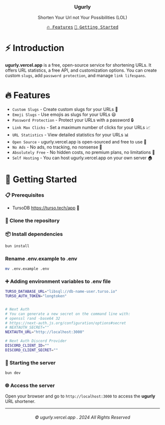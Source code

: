 <h3 align="center">Ugurly</h3>
<p align="center">Shorten Your Url not Your Possibilities (LOL)</p>

<p align="center">
    <a href="#-features"><kbd>🔥 Features</kbd></a>
    <a href="#-getting-started"><kbd>🚀 Getting Started</kbd></a>
</p>

# ⚡ Introduction

**ugurly.vercel.app** is a free, open-source service for shortening URLs. It offers URL statistics, a free API, and customization options. You can create custom `slugs`, add `password protection`, and manage `link lifespans`.

# 🔥 Features

- `Custom Slugs` - Create custom slugs for your URLs 🎯
- `Emoji Slugs` - Use emojis as slugs for your URLs 😃
- `Password Protection` - Protect your URLs with a password 🔒
- `Link Max Clicks` - Set a maximum number of clicks for your URLs 📈
- `URL Statistics` - View detailed statistics for your URLs 📊
- `Open Source` - ugurly.vercel.app is open-sourced and free to use 📖
- `No Ads` - No ads, no tracking, no nonsense 🚫
- `Absolutely Free` - No hidden costs, no premium plans, no limitations 💸
- `Self Hosting` - You can host ugurly.vercel.app on your own server 🏠

# 🚀 Getting Started

### 📋 Prerequisites

- TursoDB https://turso.tech/app 🌿

### 📂 Clone the repository

### 📦 Install dependencies

```bash
bun install
```

### Rename .env.example to .env

```bash
mv .env.example .env
```

### ➕ Adding environment variables to .env file

```bash
TURSO_DATABASE_URL="libsql://db-name-user.turso.io"
TURSO_AUTH_TOKEN="longtoken"


# Next Auth
# You can generate a new secret on the command line with:
# openssl rand -base64 32
# https://next-auth.js.org/configuration/options#secret
# NEXTAUTH_SECRET=""
NEXTAUTH_URL="http://localhost:3000"

# Next Auth Discord Provider
DISCORD_CLIENT_ID=""
DISCORD_CLIENT_SECRET=""
```

### 🚀 Starting the server

```bash
bun dev
```

### 🌐 Access the server

Open your browser and go to `http://localhost:3000` to access the **ugurly** URL shortener.

---

<h6 align="center">
© ugurly.vercel.app . 2024
All Rights Reserved</h6>
